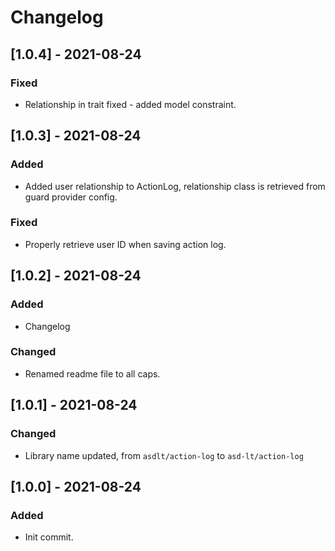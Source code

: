 # Changelog

## [1.0.4] - 2021-08-24
### Fixed
- Relationship in trait fixed - added model constraint.

## [1.0.3] - 2021-08-24
### Added
- Added user relationship to ActionLog, relationship class is retrieved from guard provider config.

### Fixed
- Properly retrieve user ID when saving action log.

## [1.0.2] - 2021-08-24
### Added
- Changelog

### Changed
- Renamed readme file to all caps.

## [1.0.1] - 2021-08-24

### Changed
- Library name updated, from `asdlt/action-log` to `asd-lt/action-log`

## [1.0.0] - 2021-08-24

### Added
- Init commit.